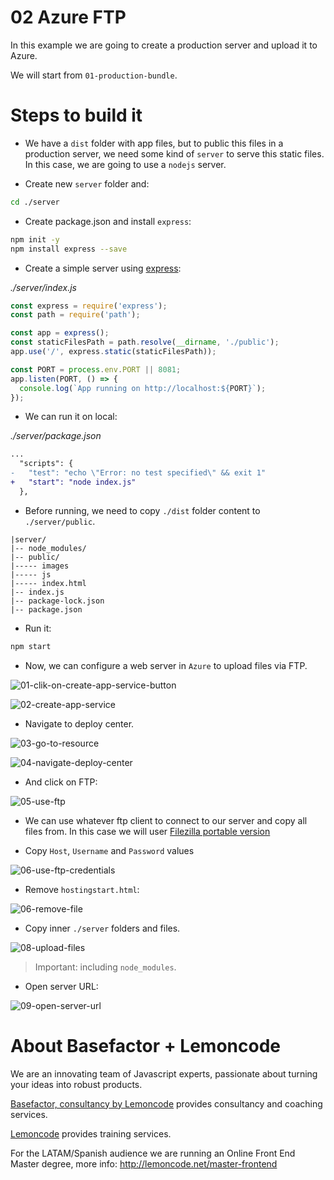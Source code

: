 # 02 Azure FTP

In this example we are going to create a production server and upload it to Azure.

We will start from `01-production-bundle`.

# Steps to build it

- We have a `dist` folder with app files, but to public this files in a production server, we need some kind of `server` to serve this static files. In this case, we are going to use a `nodejs` server.

- Create new `server` folder and:

```bash
cd ./server
```

- Create package.json and install `express`:

```bash
npm init -y
npm install express --save
```

- Create a simple server using [express](https://github.com/expressjs/express):

_./server/index.js_

```javascript
const express = require('express');
const path = require('path');

const app = express();
const staticFilesPath = path.resolve(__dirname, './public');
app.use('/', express.static(staticFilesPath));

const PORT = process.env.PORT || 8081;
app.listen(PORT, () => {
  console.log(`App running on http://localhost:${PORT}`);
});

```

- We can run it on local:

_./server/package.json_

```diff
...
  "scripts": {
-   "test": "echo \"Error: no test specified\" && exit 1"
+   "start": "node index.js"
  },
```

- Before running, we need to copy `./dist` folder content to `./server/public`.

```
|server/
|-- node_modules/
|-- public/
|----- images
|----- js
|----- index.html
|-- index.js
|-- package-lock.json
|-- package.json
```

- Run it:

```bash
npm start
```

- Now, we can configure a web server in `Azure` to upload files via FTP.

![01-clik-on-create-app-service-button](./readme-resources/01-clik-on-create-app-service-button.png)

![02-create-app-service](./readme-resources/02-create-app-service.png)

- Navigate to deploy center.

![03-go-to-resource](./readme-resources/03-go-to-resource.png)

![04-navigate-deploy-center](./readme-resources/04-navigate-deploy-center.png)

- And click on FTP:

![05-use-ftp](./readme-resources/05-use-ftp.png)

- We can use whatever ftp client to connect to our server and copy all files from. In this case we will user [Filezilla portable version](https://filezilla-project.org/)

- Copy `Host`, `Username` and `Password` values

![06-use-ftp-credentials](./readme-resources/06-use-ftp-credentials.png)

- Remove `hostingstart.html`:

![06-remove-file](./readme-resources/06-remove-file.png)

- Copy inner `./server` folders and files.

![08-upload-files](./readme-resources/08-upload-files.png)

> Important: including `node_modules`.

- Open server URL:

![09-open-server-url](./readme-resources/09-open-server-url.png)

# About Basefactor + Lemoncode

We are an innovating team of Javascript experts, passionate about turning your ideas into robust products.

[Basefactor, consultancy by Lemoncode](http://www.basefactor.com) provides consultancy and coaching services.

[Lemoncode](http://lemoncode.net/services/en/#en-home) provides training services.

For the LATAM/Spanish audience we are running an Online Front End Master degree, more info: http://lemoncode.net/master-frontend
